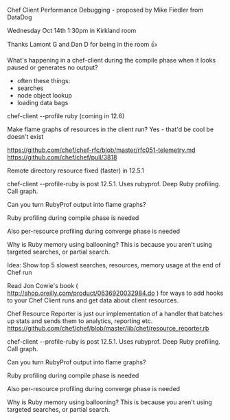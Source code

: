 Chef Client Performance Debugging - proposed by Mike Fiedler from DataDog

Wednesday Oct 14th 1:30pm in Kirkland room

Thanks Lamont G and Dan D for being in the room :thumbsup:

What's happening in a chef-client during the compile phase when it looks paused or generates no output?
- often these things:
- searches
- node object lookup
- loading data bags

chef-client --profile ruby
(coming in 12.6)

Make flame graphs of resources in the client run?  Yes - that'd be cool be doesn't exist


https://github.com/chef/chef-rfc/blob/master/rfc051-telemetry.md
https://github.com/chef/chef/pull/3818

Remote directory resource fixed (faster) in 12.5.1

chef-client --profile-ruby is post 12.5.1. Uses rubyprof. Deep Ruby profiling. Call graph.

Can you turn RubyProf output into flame graphs?

Ruby profiling during compile phase is needed

Also per-resource profiling during converge phase is needed

Why is Ruby memory using ballooning? This is because you aren't using targeted searches, or partial search.

Idea: Show top 5 slowest searches, resources, memory usage at the end of Chef run

Read Jon Cowie's book ( http://shop.oreilly.com/product/0636920032984.do ) for ways to add hooks to your Chef Client runs and get data about client resources.

Chef Resource Reporter is just our implementation of a handler that batches up stats and sends them to analytics, reporting etc. https://github.com/chef/chef/blob/master/lib/chef/resource_reporter.rb

chef-client --profile-ruby is post 12.5.1. Uses rubyprof. Deep Ruby profiling. Call graph.

Can you turn RubyProf output into flame graphs?

Ruby profiling during compile phase is needed

Also per-resource profiling during converge phase is needed

Why is Ruby memory using ballooning? This is because you aren't using targeted searches, or partial search.